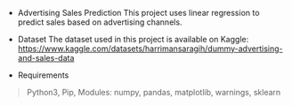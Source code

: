 * Advertising Sales Prediction
This project uses linear regression to predict sales based on advertising channels.

* Dataset
The dataset used in this project is available on Kaggle: https://www.kaggle.com/datasets/harrimansaragih/dummy-advertising-and-sales-data

* Requirements
> Python3, Pip, 
> Modules: numpy, pandas, matplotlib, warnings, sklearn